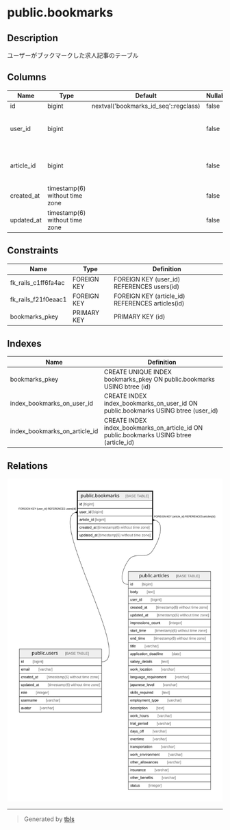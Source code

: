 # public.bookmarks

## Description

ユーザーがブックマークした求人記事のテーブル

## Columns

| Name | Type | Default | Nullable | Children | Parents | Comment |
| ---- | ---- | ------- | -------- | -------- | ------- | ------- |
| id | bigint | nextval('bookmarks_id_seq'::regclass) | false |  |  |  |
| user_id | bigint |  | false |  | [public.users](public.users.md) | ブックマークしたユーザーのID |
| article_id | bigint |  | false |  | [public.articles](public.articles.md) | ブックマークされた求人記事のID |
| created_at | timestamp(6) without time zone |  | false |  |  | 作成日時 |
| updated_at | timestamp(6) without time zone |  | false |  |  | 更新日時 |

## Constraints

| Name | Type | Definition |
| ---- | ---- | ---------- |
| fk_rails_c1ff6fa4ac | FOREIGN KEY | FOREIGN KEY (user_id) REFERENCES users(id) |
| fk_rails_f21f0eaac1 | FOREIGN KEY | FOREIGN KEY (article_id) REFERENCES articles(id) |
| bookmarks_pkey | PRIMARY KEY | PRIMARY KEY (id) |

## Indexes

| Name | Definition |
| ---- | ---------- |
| bookmarks_pkey | CREATE UNIQUE INDEX bookmarks_pkey ON public.bookmarks USING btree (id) |
| index_bookmarks_on_user_id | CREATE INDEX index_bookmarks_on_user_id ON public.bookmarks USING btree (user_id) |
| index_bookmarks_on_article_id | CREATE INDEX index_bookmarks_on_article_id ON public.bookmarks USING btree (article_id) |

## Relations

![er](public.bookmarks.svg)

---

> Generated by [tbls](https://github.com/k1LoW/tbls)
